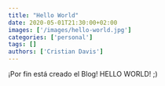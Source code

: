 ```yaml
---
title: "Hello World"
date: 2020-05-01T21:30:00+02:00
images: ['/images/hello-world.jpg']
categories: ['personal']
tags: []
authors: ['Cristian Davis']
---
```


¡Por fin está creado el Blog! HELLO WORLD! ;)
